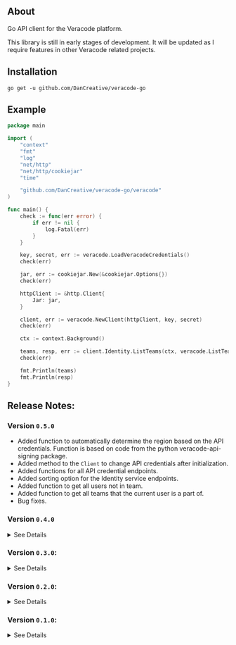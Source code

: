 ## About
Go API client for the Veracode platform.

This library is still in early stages of development. It will be updated as I require features in other Veracode related projects.

## Installation
```
go get -u github.com/DanCreative/veracode-go
```

## Example
```go
package main

import (
	"context"
	"fmt"
	"log"
	"net/http"
	"net/http/cookiejar"
	"time"

	"github.com/DanCreative/veracode-go/veracode"
)

func main() {
	check := func(err error) {
		if err != nil {
			log.Fatal(err)
		}
	}

	key, secret, err := veracode.LoadVeracodeCredentials()
	check(err)

	jar, err := cookiejar.New(&cookiejar.Options{})
	check(err)

	httpClient := &http.Client{
		Jar: jar,
	}

	client, err := veracode.NewClient(httpClient, key, secret)
	check(err)

	ctx := context.Background()

	teams, resp, err := client.Identity.ListTeams(ctx, veracode.ListTeamOptions{Size: 10})
	check(err)

	fmt.Println(teams)
	fmt.Println(resp)
}
```

## Release Notes:
### Version ```0.5.0```
- Added function to automatically determine the region based on the API credentials. Function is based on code from the python veracode-api-signing package.
- Added method to the ```Client``` to change API credentials after initialization.
- Added functions for all API credential endpoints.
- Added sorting option for the Identity service endpoints.
- Added function to get all users not in team.
- Added function to get all teams that the current user is a part of.
- Bug fixes.

### Version ```0.4.0```
<details>
<summary>See Details</summary>
#### General:
- Moved Module https://github.com/DanCreative/veracode-hmac-go into this module as a package (finally).
- Added a LICENSE file to the repository. This project is going to be using the MIT license.
- Merged the rate limiting and authentication transports into a single struct and added a default implementation.
- All collection-of-entity structs now need to implement the CollectionResult interface in order to get the navigational links and page meta details:
	```go
	type CollectionResult interface {
		GetLinks() navLinks
		GetPageMeta() pageMeta
	}
	```
	This resolves a previous issue where all collection structs needed to be added to a switch in order to get this information.
- Added support for unmarshalling all of the different error models that can be returned by the APIs.
- Fixed an issue with the Veracode API not supporting "+" as an encoding for spaces in the query string. See the veracode/query.go file for more information.

#### Application API v1:
- Added CRUD support for Applications.
- Added CRUD support for Collections.
- Added function to get a list of the custom fields.
</details>

### Version ```0.3.0```:
<details>
<summary>See Details</summary>

#### General:
- Added functionality to get different profiles from the credentials file.
</details>


### Version ```0.2.0```:
<details>
<summary>See Details</summary>

#### General:
- ```Region``` is now just a type definition of ```String```. This change allows new regions to be added without requiring the package to be updated.
- Added functionality to update the region hostname in a concurrency-safe way.
#### Identity API v2:
- Added a new ```RoleUser``` struct to represent the roles as part of the ```User``` aggregate struct. This change makes it more clear which role fields are available when calling different endpoints.

</details>




### Version ```0.1.0```:
<details>
<summary>See Details</summary>

#### General:
- Added functionality to load credentials from the credentials file and swap between profiles.
- HMAC is handled using my [veracode-hmac-go](https://github.com/DanCreative/veracode-hmac-go) package.
- Calling code can add additional Transports to the HTTP client. In above example, a rate limiter is added. When the Client is created, it automatically daisy-chains the authentication Transport to the provided Transport(s).
- The client exposes several functions to allow the calling code to implement any endpoints not already available. Namely: ```NewRequest()``` and ```Do()```.
-  All of the page meta data for collection requests are returned in the ```Response``` struct, which wraps the ```http.Response``` struct.
#### Identity API v2:
- Added support for user, team, business-unit and role endpoints.

</details>